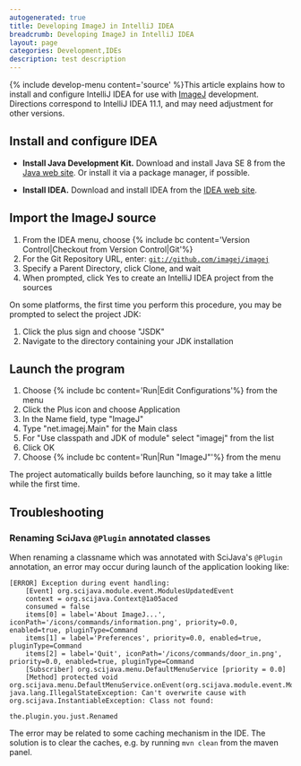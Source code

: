 ```yaml
---
autogenerated: true
title: Developing ImageJ in IntelliJ IDEA
breadcrumb: Developing ImageJ in IntelliJ IDEA
layout: page
categories: Development,IDEs
description: test description
---
```


{% include develop-menu content='source' %}This article explains how to install and configure IntelliJ IDEA for use with [ImageJ](ImageJ) development. Directions correspond to IntelliJ IDEA 11.1, and may need adjustment for other versions.

Install and configure IDEA
--------------------------

-   **Install Java Development Kit.** Download and install Java SE 8 from the [Java web site](http://www.oracle.com/technetwork/java/javase/downloads/). Or install it via a package manager, if possible.

<!-- -->

-   **Install IDEA.** Download and install IDEA from the [IDEA web site](http://www.jetbrains.com/idea/download/).

Import the ImageJ source
------------------------

1.  From the IDEA menu, choose {% include bc content='Version Control|Checkout from Version Control|Git'%}
2.  For the Git Repository URL, enter: [`git://github.com/imagej/imagej`](Git___github.com_imagej_imagej)
3.  Specify a Parent Directory, click Clone, and wait
4.  When prompted, click Yes to create an IntelliJ IDEA project from the sources

On some platforms, the first time you perform this procedure, you may be prompted to select the project JDK:

1.  Click the plus sign and choose "JSDK"
2.  Navigate to the directory containing your JDK installation

Launch the program
------------------

1.  Choose {% include bc content='Run|Edit Configurations'%} from the menu
2.  Click the Plus icon and choose Application
3.  In the Name field, type "ImageJ"
4.  Type "net.imagej.Main" for the Main class
5.  For "Use classpath and JDK of module" select "imagej" from the list
6.  Click OK
7.  Choose {% include bc content='Run|Run "ImageJ"'%} from the menu

The project automatically builds before launching, so it may take a little while the first time.

Troubleshooting
---------------

### Renaming SciJava `@Plugin` annotated classes

When renaming a classname which was annotated with SciJava's `@Plugin` annotation, an error may occur during launch of the application looking like:

    [ERROR] Exception during event handling:
        [Event] org.scijava.module.event.ModulesUpdatedEvent
        context = org.scijava.Context@1a05aced
        consumed = false
        items[0] = label='About ImageJ...', iconPath='/icons/commands/information.png', priority=0.0, enabled=true, pluginType=Command
        items[1] = label='Preferences', priority=0.0, enabled=true, pluginType=Command
        items[2] = label='Quit', iconPath='/icons/commands/door_in.png', priority=0.0, enabled=true, pluginType=Command
        [Subscriber] org.scijava.menu.DefaultMenuService [priority = 0.0]
        [Method] protected void org.scijava.menu.DefaultMenuService.onEvent(org.scijava.module.event.ModulesUpdatedEvent)
    java.lang.IllegalStateException: Can't overwrite cause with org.scijava.InstantiableException: Class not found: 

    the.plugin.you.just.Renamed

The error may be related to some caching mechanism in the IDE. The solution is to clear the caches, e.g. by running `mvn clean` from the maven panel.

 
